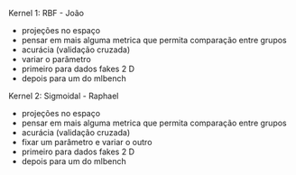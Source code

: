 Kernel 1: RBF - João
- projeções no espaço
- pensar em mais alguma metrica que permita comparação entre grupos
- acurácia (validação cruzada)
- variar o parâmetro
- primeiro para dados fakes 2 D
- depois para um do mlbench

Kernel 2: Sigmoidal - Raphael
- projeções no espaço
- pensar em mais alguma metrica que permita comparação entre grupos
- acurácia (validação cruzada)
- fixar um parâmetro e variar o outro
- primeiro para dados fakes 2 D
- depois para um do mlbench